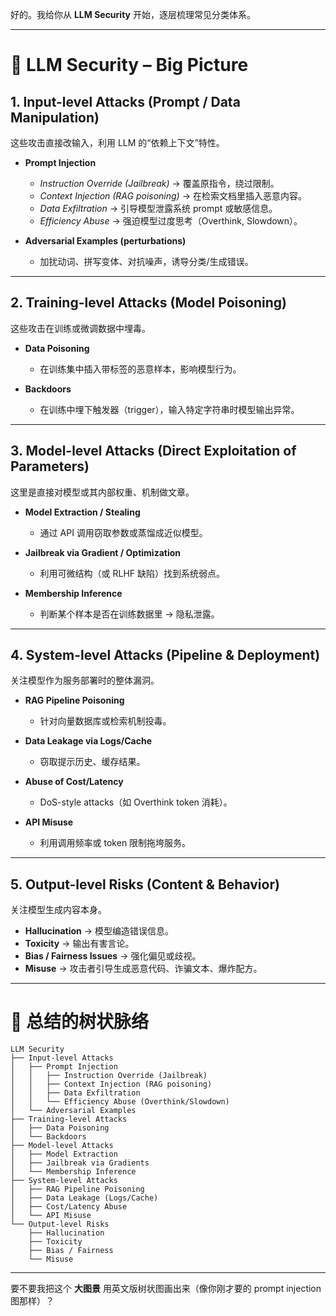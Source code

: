 好的。我给你从 **LLM Security** 开始，逐层梳理常见分类体系。

---

# 🔹 LLM Security – Big Picture

## 1. Input-level Attacks (Prompt / Data Manipulation)

这些攻击直接改输入，利用 LLM 的“依赖上下文”特性。

* **Prompt Injection**

  * *Instruction Override (Jailbreak)* → 覆盖原指令，绕过限制。
  * *Context Injection (RAG poisoning)* → 在检索文档里插入恶意内容。
  * *Data Exfiltration* → 引导模型泄露系统 prompt 或敏感信息。
  * *Efficiency Abuse* → 强迫模型过度思考（Overthink, Slowdown）。
* **Adversarial Examples (perturbations)**

  * 加扰动词、拼写变体、对抗噪声，诱导分类/生成错误。

---

## 2. Training-level Attacks (Model Poisoning)

这些攻击在训练或微调数据中埋毒。

* **Data Poisoning**

  * 在训练集中插入带标签的恶意样本，影响模型行为。
* **Backdoors**

  * 在训练中埋下触发器（trigger），输入特定字符串时模型输出异常。

---

## 3. Model-level Attacks (Direct Exploitation of Parameters)

这里是直接对模型或其内部权重、机制做文章。

* **Model Extraction / Stealing**

  * 通过 API 调用窃取参数或蒸馏成近似模型。
* **Jailbreak via Gradient / Optimization**

  * 利用可微结构（或 RLHF 缺陷）找到系统弱点。
* **Membership Inference**

  * 判断某个样本是否在训练数据里 → 隐私泄露。

---

## 4. System-level Attacks (Pipeline & Deployment)

关注模型作为服务部署时的整体漏洞。

* **RAG Pipeline Poisoning**

  * 针对向量数据库或检索机制投毒。
* **Data Leakage via Logs/Cache**

  * 窃取提示历史、缓存结果。
* **Abuse of Cost/Latency**

  * DoS-style attacks（如 Overthink token 消耗）。
* **API Misuse**

  * 利用调用频率或 token 限制拖垮服务。

---

## 5. Output-level Risks (Content & Behavior)

关注模型生成内容本身。

* **Hallucination** → 模型编造错误信息。
* **Toxicity** → 输出有害言论。
* **Bias / Fairness Issues** → 强化偏见或歧视。
* **Misuse** → 攻击者引导生成恶意代码、诈骗文本、爆炸配方。

---

# 📌 总结的树状脉络

```
LLM Security
├── Input-level Attacks
│   ├── Prompt Injection
│   │   ├── Instruction Override (Jailbreak)
│   │   ├── Context Injection (RAG poisoning)
│   │   ├── Data Exfiltration
│   │   └── Efficiency Abuse (Overthink/Slowdown)
│   └── Adversarial Examples
├── Training-level Attacks
│   ├── Data Poisoning
│   └── Backdoors
├── Model-level Attacks
│   ├── Model Extraction
│   ├── Jailbreak via Gradients
│   └── Membership Inference
├── System-level Attacks
│   ├── RAG Pipeline Poisoning
│   ├── Data Leakage (Logs/Cache)
│   ├── Cost/Latency Abuse
│   └── API Misuse
└── Output-level Risks
    ├── Hallucination
    ├── Toxicity
    ├── Bias / Fairness
    └── Misuse
```

---

要不要我把这个 **大图景** 用英文版树状图画出来（像你刚才要的 prompt injection 图那样）？

